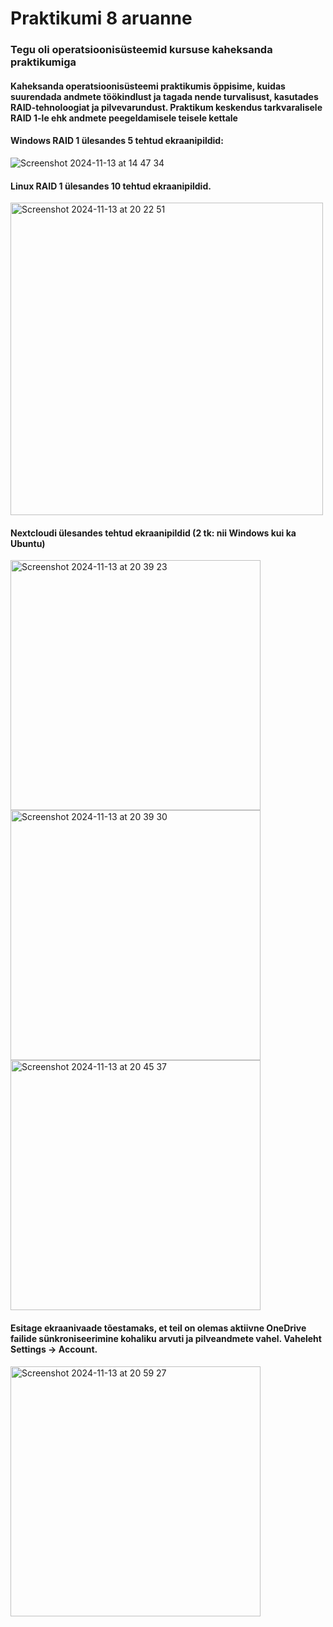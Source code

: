 # Praktikumi 8 aruanne

### Tegu oli operatsioonisüsteemid kursuse kaheksanda praktikumiga
#### Kaheksanda operatsioonisüsteemi praktikumis õppisime, kuidas suurendada andmete töökindlust ja tagada nende turvalisust, kasutades RAID-tehnoloogiat ja pilvevarundust. Praktikum keskendus tarkvaralisele RAID 1-le ehk andmete peegeldamisele teisele kettale

#### Windows RAID 1 ülesandes 5 tehtud ekraanipildid:

![Screenshot 2024-11-13 at 14 47 34](https://github.com/user-attachments/assets/e5858713-6ff6-480b-8ebf-dd6e655de2eb)


#### Linux RAID 1 ülesandes 10 tehtud ekraanipildid.
<img width="500" alt="Screenshot 2024-11-13 at 20 22 51" src="https://github.com/user-attachments/assets/5a9b039d-89b5-4112-be48-d451fd480bb5">


#### Nextcloudi ülesandes tehtud ekraanipildid (2 tk: nii Windows kui ka Ubuntu)

<img width="400" alt="Screenshot 2024-11-13 at 20 39 23" src="https://github.com/user-attachments/assets/a19d35f6-4bd1-48c8-ae2b-d60c1a74af7c">
<img width="400" alt="Screenshot 2024-11-13 at 20 39 30" src="https://github.com/user-attachments/assets/43aadccf-3a36-4c40-a88c-43ab304bb8e7">
<img width="400" alt="Screenshot 2024-11-13 at 20 45 37" src="https://github.com/user-attachments/assets/cafc1aa3-a426-4902-b1b6-c9621fedbf7c">

#### Esitage ekraanivaade tõestamaks, et teil on olemas aktiivne OneDrive failide sünkroniseerimine kohaliku arvuti ja pilveandmete vahel. Vaheleht Settings -> Account.

<img width="400" alt="Screenshot 2024-11-13 at 20 59 27" src="https://github.com/user-attachments/assets/3f9110f5-ad03-4ae6-970f-d7e2d961d373">


